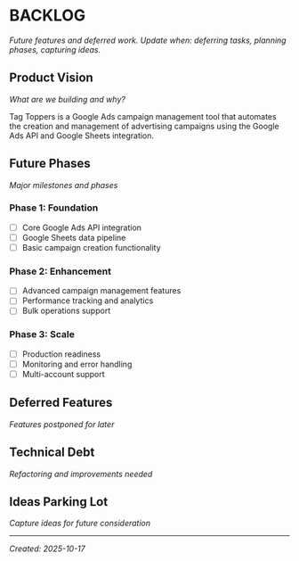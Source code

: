 # BACKLOG
_Future features and deferred work. Update when: deferring tasks, planning phases, capturing ideas._

## Product Vision
_What are we building and why?_

Tag Toppers is a Google Ads campaign management tool that automates the creation and management of advertising campaigns using the Google Ads API and Google Sheets integration.

## Future Phases
_Major milestones and phases_

### Phase 1: Foundation
- [ ] Core Google Ads API integration
- [ ] Google Sheets data pipeline
- [ ] Basic campaign creation functionality

### Phase 2: Enhancement
- [ ] Advanced campaign management features
- [ ] Performance tracking and analytics
- [ ] Bulk operations support

### Phase 3: Scale
- [ ] Production readiness
- [ ] Monitoring and error handling
- [ ] Multi-account support

## Deferred Features
_Features postponed for later_

## Technical Debt
_Refactoring and improvements needed_

## Ideas Parking Lot
_Capture ideas for future consideration_

---
_Created: 2025-10-17_
